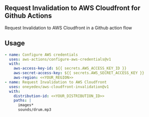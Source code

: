 ## Request Invalidation to AWS Cloudfront for Github Actions

Request Invalidation to AWS Cloudfront in a Github action flow

## Usage

```yaml
- name: Configure AWS credentials
  uses: aws-actions/configure-aws-credentials@v1
  with:
    aws-access-key-id: ${{ secrets.AWS_ACCESS_KEY_ID }}
    aws-secret-access-key: ${{ secrets.AWS_SECRET_ACCESS_KEY }}
    aws-region: <<YOUR_REGION>>
- name: Request Invalidation to AWS Cloudfront
  uses: oneyedev/aws-cloudfront-invalidation@v1
  with:
    distribution-id: <<YOUR_DISTRIBUTION_ID>>
    paths: |
      images*
      sounds/drum.mp3
```
